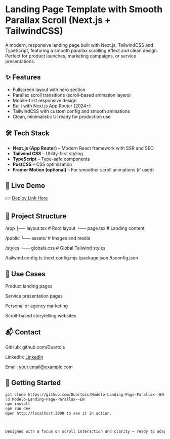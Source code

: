 # Landing Page Template with Smooth Parallax Scroll (Next.js + TailwindCSS)

A modern, responsive landing page built with Next.js, TailwindCSS and TypeScript, featuring a smooth parallax scrolling effect and clean design. Perfect for product launches, marketing campaigns, or service presentations.

## ✨ Features

- Fullscreen layout with hero section
- Parallax scroll transitions (scroll-based animation layers)
- Mobile-first responsive design
- Built with Next.js App Router (2024+)
- TailwindCSS with custom config and smooth animations
- Clean, minimalistic UI ready for production use

## 🛠️ Tech Stack

- **Next.js (App Router)** – Modern React framework with SSR and SEO
- **Tailwind CSS** – Utility-first styling
- **TypeScript** – Type-safe components
- **PostCSS** – CSS optimization
- **Framer Motion (optional)** – For smoother scroll animations (if used)

## 🔗 Live Demo

👉 [Deploy Link Here](https://your-demo-link.vercel.app)

## 📁 Project Structure

/app
├── layout.tsx # Root layout
└── page.tsx # Landing content

/public
└── assets/ # Images and media

/styles
└── globals.css # Global Tailwind styles

/tailwind.config.ts
/next.config.mjs
/package.json
/tsconfig.json


## 💼 Use Cases
Product landing pages

Service presentation pages

Personal or agency marketing

Scroll-based storytelling websites

## 📬 Contact
GitHub: github.com/Duartois

LinkedIn: [LinkedIn](https://www.linkedin.com/in/matheusduartegoncalves/)

Email: your.email@example.com


## 🚀 Getting Started

```bash
git clone https://github.com/Duartois/Modelo-Landing-Page-Parallax--EN.git
cd Modelo-Landing-Page-Parallax--EN
npm install
npm run dev
Open http://localhost:3000 to see it in action.



Designed with a focus on scroll interaction and clarity — ready to adapt to any product or service.

